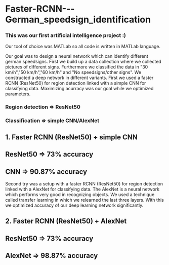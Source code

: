 # Faster-RCNN---German_speedsign_identification

### This was our first artificial intelligence project :)
Our tool of choice was MATLab so all code is written in MATLab language.

Our goal was to design a neural network which can identify different german speedsigns.
First we build up a data collection where we collected pictures of different signs.
Furthermore we classified the data in "30 km/h","50 km/h","60 km/h" and "No speedsigns/other signs".
We constructed a deep network in different variants.
First we used a faster RCNN (ResNet50) for region detection linked with a simple CNN for classifying data.
Maximizing acurracy was our goal while we optimized parameters.

### Region detection => ResNet50
### Classification => simple CNN/AlexNet

## 1. Faster RCNN (ResNet50) + simple CNN
## ResNet50 => 73% accuracy
## CNN =>      90.87% accuracy

Second try was a setup with a faster RCNN (ResNet50) for region detection linked with a AlexNet for classifying data.
The AlexNet is a neural network which performs very good in recognizing objects.
We used a technique called transfer learning in which we relearned the last three layers.
With this we optimized accuracy of our deep learning network significantly.

## 2. Faster RCNN (ResNet50) + AlexNet
## ResNet50 => 73% accuracy
## AlexNet =>  98.87% accuracy
